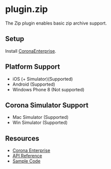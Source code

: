 # plugin.zip

The Zip plugin enables basic zip archive support.

## Setup

Install [CoronaEnterprise](http://coronalabs.com/products/enterprise/).

## Platform Support

* iOS (+ Simulator)(Supported)
* Android (Supported)
* Windows Phone 8 (Not supported)

## Corona Simulator Support

* Mac Simulator (Supported)
* Win Simulator (Supported)

## Resources

* [Corona Enterprise](http://docs.coronalabs.com/native/)
* [API Reference](http://docs.coronalabs.com/plugin/zip/index.html)
* [Sample Code](https://github.com/coronalabs/plugins-sample-zip)

